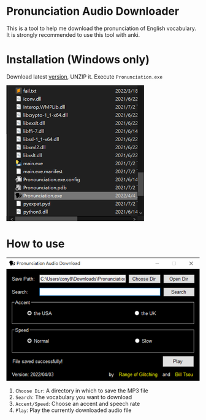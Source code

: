 # Pronunciation Audio Downloader

This is a tool to help me download the pronunciation of English vocabulary. It is strongly recommended to use this tool with anki.

# **Installation (Windows only)**

Download latest [version](https://github.com/RangeOfGlitching/Pronunciation_Audio_Downloader/releases/download/Release1.1.0/20220404.Pronunciation_Executable.zip), UNZIP it.  Execute `Pronunciation.exe` 

![alt text](https://github.com/RangeOfGlitching/Pronunciation_Audio_Downloader/blob/master/img/PronuncationEXE.png?raw=true)

# How to use

![alt text](https://github.com/RangeOfGlitching/Pronunciation_Audio_Downloader/blob/master/img/GUI.png?raw=true)

1. `Choose Dir`:  A directory in which to save the MP3 file
2. `Search`: The vocabulary you want to download
3. `Accent/Speed`: Choose an accent and speech rate
4. `Play`:  Play the currently downloaded audio file
